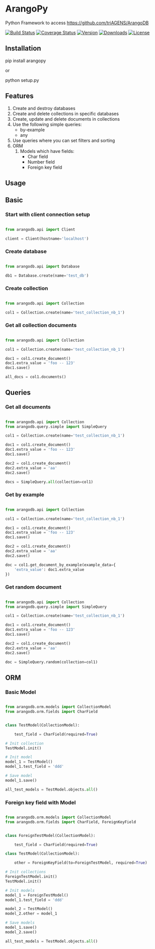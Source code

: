 ArangoPy
========

Python Framework to access https://github.com/triAGENS/ArangoDB


[![Build Status](https://travis-ci.org/saeschdivara/ArangoPy.png?branch=0.1)](https://travis-ci.org/saeschdivara/ArangoPy)
[![Coverage Status](https://img.shields.io/coveralls/saeschdivara/ArangoPy.svg)](https://coveralls.io/r/saeschdivara/ArangoPy?branch=0.1)
[![Version](https://pypip.in/v/ArangoPy/badge.svg)](https://pypi.python.org/pypi/ArangoPy)
[![Downloads](https://pypip.in/d/ArangoPy/badge.svg)](https://pypi.python.org/pypi/ArangoPy)
[![License](https://pypip.in/license/ArangoPy/badge.svg)](https://pypi.python.org/pypi/ArangoPy)


Installation
------------

pip install arangopy

or

python setup.py


Features
------------

1. Create and destroy databases
2. Create and delete collections in specific databases
3. Create, update and delete documents in collections
4. Use the following simple queries:
    - by-example
    - any
5. Use queries where you can set filters and sorting
6. ORM
    1. Models which have fields:
        - Char field
        - Number field
        - Foreign key field

Usage
------------

## Basic

### Start with client connection setup
```python

from arangodb.api import Client

client = Client(hostname='localhost')
```

### Create database
```python

from arangodb.api import Database

db1 = Database.create(name='test_db')
```

### Create collection
```python

from arangodb.api import Collection

col1 = Collection.create(name='test_collection_nb_1')
```

### Get all collection documents
```python

from arangodb.api import Collection

col1 = Collection.create(name='test_collection_nb_1')

doc1 = col1.create_document()
doc1.extra_value = 'foo -- 123'
doc1.save()

all_docs = col1.documents()
```

## Queries

### Get all documents
```python

from arangodb.api import Collection
from arangodb.query.simple import SimpleQuery

col1 = Collection.create(name='test_collection_nb_1')

doc1 = col1.create_document()
doc1.extra_value = 'foo -- 123'
doc1.save()

doc2 = col1.create_document()
doc2.extra_value = 'aa'
doc2.save()

docs = SimpleQuery.all(collection=col1)
```

### Get by example
```python

from arangodb.api import Collection

col1 = Collection.create(name='test_collection_nb_1')

doc1 = col1.create_document()
doc1.extra_value = 'foo -- 123'
doc1.save()

doc2 = col1.create_document()
doc2.extra_value = 'aa'
doc2.save()

doc = col1.get_document_by_example(example_data={
    'extra_value': doc1.extra_value
})
```

### Get random document
```python

from arangodb.api import Collection
from arangodb.query.simple import SimpleQuery

col1 = Collection.create(name='test_collection_nb_1')

doc1 = col1.create_document()
doc1.extra_value = 'foo -- 123'
doc1.save()

doc2 = col1.create_document()
doc2.extra_value = 'aa'
doc2.save()

doc = SimpleQuery.random(collection=col1)
```

## ORM

### Basic Model
```python

from arangodb.orm.models import CollectionModel
from arangodb.orm.fields import CharField


class TestModel(CollectionModel):

    test_field = CharField(required=True)

# Init collection
TestModel.init()

# Init model
model_1 = TestModel()
model_1.test_field = 'ddd'

# Save model
model_1.save()

all_test_models = TestModel.objects.all()
```

### Foreign key field with Model
```python

from arangodb.orm.models import CollectionModel
from arangodb.orm.fields import CharField, ForeignKeyField


class ForeignTestModel(CollectionModel):

    test_field = CharField(required=True)

class TestModel(CollectionModel):

    other = ForeignKeyField(to=ForeignTestModel, required=True)

# Init collections
ForeignTestModel.init()
TestModel.init()

# Init models
model_1 = ForeignTestModel()
model_1.test_field = 'ddd'

model_2 = TestModel()
model_2.other = model_1

# Save models
model_1.save()
model_2.save()

all_test_models = TestModel.objects.all()
```